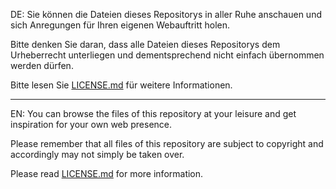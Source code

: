 DE: Sie können die Dateien dieses Repositorys in aller Ruhe anschauen und sich Anregungen für Ihren eigenen Webauftritt holen. 

Bitte denken Sie daran, dass alle Dateien dieses Repositorys dem Urheberrecht unterliegen und dementsprechend nicht einfach übernommen werden dürfen.

Bitte lesen Sie <a href="LICENSE.md">LICENSE.md</a> für weitere Informationen. 

---

EN: You can browse the files of this repository at your leisure and get inspiration for your own web presence. 

Please remember that all files of this repository are subject to copyright and accordingly may not simply be taken over.

Please read <a href="LICENSE.md">LICENSE.md</a> for more information. 